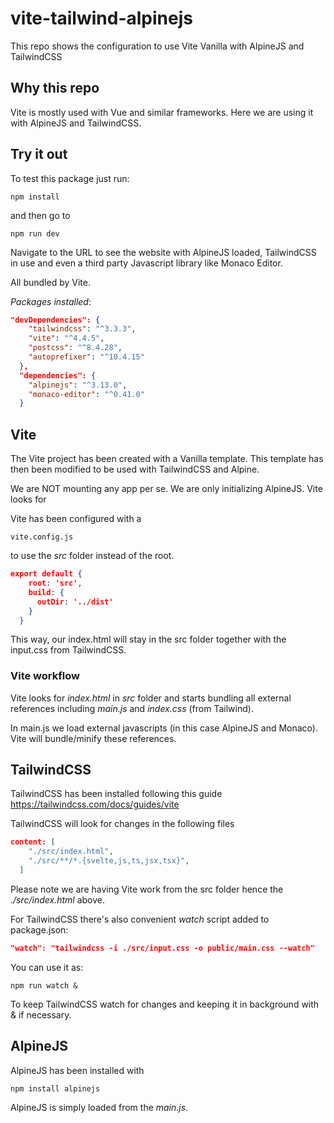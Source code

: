 # vite-tailwind-alpinejs
This repo shows the configuration to use Vite Vanilla with AlpineJS and TailwindCSS

## Why this repo
Vite is mostly used with Vue and similar frameworks. Here we are using it with AlpineJS and TailwindCSS.

## Try it out

To test this package just run:
```cli
npm install
```

and then go to
```cli
npm run dev
```
Navigate to the URL to see the website with AlpineJS loaded, TailwindCSS in use and even a third party Javascript library like Monaco Editor.

All bundled by Vite.


*Packages installed*:
```json
"devDependencies": {
    "tailwindcss": "^3.3.3",
    "vite": "^4.4.5",
    "postcss": "^8.4.28",
    "autoprefixer": "^10.4.15"
  },
  "dependencies": {
    "alpinejs": "^3.13.0",
    "monaco-editor": "^0.41.0"
  }
```

## Vite
The Vite project has been created with a Vanilla template. This template has then been modified to be used with TailwindCSS and Alpine.

We are NOT mounting any app per se. We are only initializing AlpineJS.
Vite looks for

Vite has been configured with a
```cli
vite.config.js
```
to use the *src* folder instead of the root.

```json
export default {
    root: 'src',
    build: {
      outDir: '../dist'
    }
  }
```

This way, our index.html will stay in the src folder together with the input.css from TailwindCSS.

### Vite workflow
Vite looks for *index.html* in *src* folder and starts bundling all external references including *main.js* and *index.css* (from Tailwind).

In main.js we load external javascripts (in this case AlpineJS and Monaco).
Vite will bundle/minify these references.


## TailwindCSS
TailwindCSS has been installed following this guide <https://tailwindcss.com/docs/guides/vite>

TailwindCSS will look for changes in the following files
```json
content: [
    "./src/index.html",
    "./src/**/*.{svelte,js,ts,jsx,tsx}",
  ]
  ```

Please note we are having Vite work from the src folder hence the *./src/index.html* above.


For TailwindCSS there's also convenient *watch* script added to package.json:
```json
"watch": "tailwindcss -i ./src/input.css -o public/main.css --watch"
```
You can use it as:
```cli
npm run watch &
```
To keep TailwindCSS watch for changes and keeping it in background with & if necessary.

## AlpineJS
AlpineJS has been installed with 
```cli
npm install alpinejs
```
AlpineJS is simply loaded from the *main.js*.
